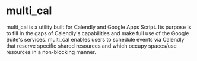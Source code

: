 # multi_cal
multi_cal is a utility built for Calendly and Google Apps Script. Its purpose is to fill in the gaps of Calendly's capabilities and make full use of the Google Suite's services. multi_cal enables users to schedule events via Calendly that reserve specific shared resources and which occupy spaces/use resources in a non-blocking manner.
